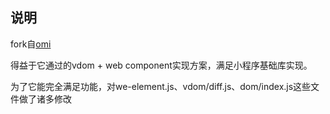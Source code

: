 ## 说明

fork自[omi](https://github.com/Tencent/omi)

得益于它通过的vdom + web component实现方案，满足小程序基础库实现。

为了它能完全满足功能，对we-element.js、vdom/diff.js、dom/index.js这些文件做了诸多修改